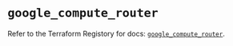 # `google_compute_router`

Refer to the Terraform Registory for docs: [`google_compute_router`](https://registry.terraform.io/providers/hashicorp/google/4.64.0/docs/resources/compute_router).
